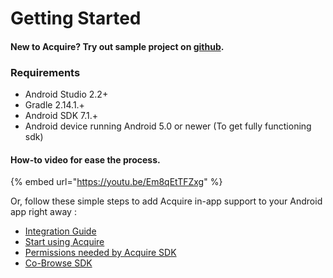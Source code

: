 # Getting Started

#### New to Acquire? Try out sample project on [github](https://github.com/acquireio/android-sdk-example).

### Requirements

* Android Studio 2.2+
* Gradle 2.14.1.+
* Android SDK 7.1.+
* Android device running Android 5.0 or newer \(To get fully functioning sdk\)

#### How-to video for ease the process.

{% embed url="https://youtu.be/Em8qEtTFZxg" %}

 Or, follow these simple steps to add Acquire in-app support to your Android app right away :

* [Integration Guide](integration-guide.md#steps-to-integrate-acquire-android-sdk-are-as-follows)
* [Start using Acquire](start-using-acquire.md#initialize-acquire-sdk)
* [Permissions needed by Acquire SDK](start-using-acquire.md#permissions-description)
* [Co-Browse SDK](cobrowse-sdk.md)

